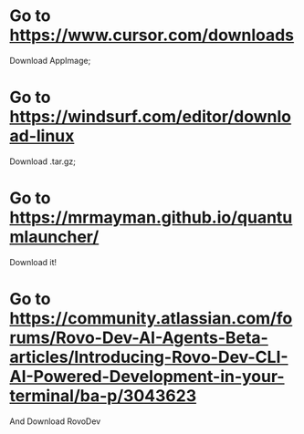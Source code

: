 # Go to https://www.cursor.com/downloads
Download AppImage;
# Go to https://windsurf.com/editor/download-linux
Download .tar.gz;
# Go to https://mrmayman.github.io/quantumlauncher/
Download it!
# Go to https://community.atlassian.com/forums/Rovo-Dev-AI-Agents-Beta-articles/Introducing-Rovo-Dev-CLI-AI-Powered-Development-in-your-terminal/ba-p/3043623
And Download RovoDev
